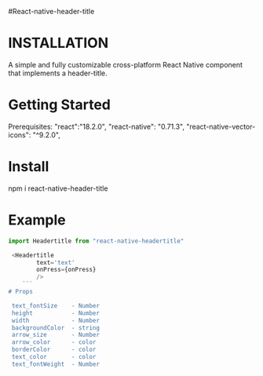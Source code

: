 #React-native-header-title

# INSTALLATION

A simple and fully customizable cross-platform React Native component that implements a header-title.

# Getting Started
Prerequisites:
"react":"18.2.0",
"react-native": "0.71.3",
"react-native-vector-icons": "^9.2.0",

# Install
npm i react-native-header-title

# Example

```js
import Headertitle from "react-native-headertitle"

 <Headertitle
        text='text'
        onPress={onPress}
        />
    ```
# Props

 text_fontSize    - Number
 height           - Number
 width            - Number
 backgroundColor  - string
 arrow_size       - Number
 arrow_color      - color
 borderColor      - color 
 text_color       - color
 text_fontWeight  - Number

      
        

